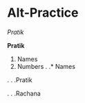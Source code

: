 Alt-Practice
================
*Pratik*

__Pratik__

1. Names
2. Numbers
. .* Names

. . .Pratik

. . .Rachana
